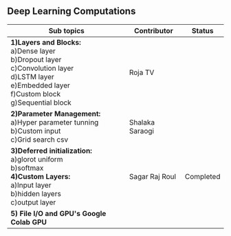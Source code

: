 ## Deep Learning Computations


|Sub topics| Contributor| Status|
|-|-|-|
| **1)Layers and Blocks:**<br>a)Dense layer<br>b)Dropout layer<br>c)Convolution layer<br>d)LSTM layer<br>e)Embedded layer<br>f)Custom block<br>g)Sequential block | Roja TV          |  |
| **2)Parameter Management:**<br>a)Hyper parameter tunning<br>b)Custom input<br>c)Grid search csv                                                                 | Shalaka Saraogi  |  |
| **3)Deferred initialization:**<br>a)glorot uniform<br>b)softmax<br>**4)Custom Layers:**<br>a)Input layer<br>b)hidden layers<br>c)output layer                       | Sagar Raj Roul   | Completed |
| **5) File I/O and GPU's Google Colab GPU** |||
